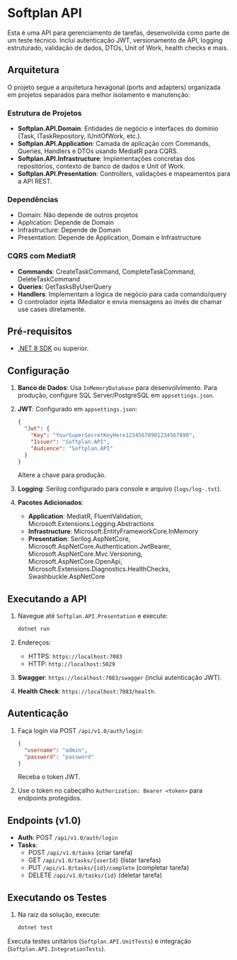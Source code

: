 # Softplan API

Esta é uma API para gerenciamento de tarefas, desenvolvida como parte de um teste técnico. Inclui autenticação JWT, versionamento de API, logging estruturado, validação de dados, DTOs, Unit of Work, health checks e mais.

## Arquitetura

O projeto segue a arquitetura hexagonal (ports and adapters) organizada em projetos separados para melhor isolamento e manutenção:

### Estrutura de Projetos
- **Softplan.API.Domain**: Entidades de negócio e interfaces do domínio (Task, ITaskRepository, IUnitOfWork, etc.).
- **Softplan.API.Application**: Camada de aplicação com Commands, Queries, Handlers e DTOs usando MediatR para CQRS.
- **Softplan.API.Infrastructure**: Implementações concretas dos repositórios, contexto de banco de dados e Unit of Work.
- **Softplan.API.Presentation**: Controllers, validações e mapeamentos para a API REST.

### Dependências
- Domain: Não depende de outros projetos
- Application: Depende de Domain
- Infrastructure: Depende de Domain
- Presentation: Depende de Application, Domain e Infrastructure

### CQRS com MediatR

- **Commands**: CreateTaskCommand, CompleteTaskCommand, DeleteTaskCommand
- **Queries**: GetTasksByUserQuery
- **Handlers**: Implementam a lógica de negócio para cada comando/query
- O controlador injeta IMediator e envia mensagens ao invés de chamar use cases diretamente.

## Pré-requisitos

*   [.NET 8 SDK](https://dotnet.microsoft.com/download/dotnet/8.0) ou superior.

## Configuração

1. **Banco de Dados**: Usa `InMemoryDatabase` para desenvolvimento. Para produção, configure SQL Server/PostgreSQL em `appsettings.json`.

2. **JWT**: Configurado em `appsettings.json`:
   ```json
   {
     "Jwt": {
       "Key": "YourSuperSecretKeyHere12345678901234567890",
       "Issuer": "Softplan.API",
       "Audience": "Softplan.API"
     }
   }
   ```
   Altere a chave para produção.

3. **Logging**: Serilog configurado para console e arquivo (`logs/log-.txt`).

4. **Pacotes Adicionados**:
   - **Application**: MediatR, FluentValidation, Microsoft.Extensions.Logging.Abstractions
   - **Infrastructure**: Microsoft.EntityFrameworkCore.InMemory
   - **Presentation**: Serilog.AspNetCore, Microsoft.AspNetCore.Authentication.JwtBearer, Microsoft.AspNetCore.Mvc.Versioning, Microsoft.AspNetCore.OpenApi, Microsoft.Extensions.Diagnostics.HealthChecks, Swashbuckle.AspNetCore

## Executando a API

1. Navegue até `Softplan.API.Presentation` e execute:
   ```sh
   dotnet run
   ```

2. Endereços:
   *   HTTPS: `https://localhost:7083`
   *   HTTP: `http://localhost:5029`

3. **Swagger**: `https://localhost:7083/swagger` (inclui autenticação JWT).

4. **Health Check**: `https://localhost:7083/health`.

## Autenticação

1. Faça login via POST `/api/v1.0/auth/login`:
   ```json
   {
     "username": "admin",
     "password": "password"
   }
   ```
   Receba o token JWT.

2. Use o token no cabeçalho `Authorization: Bearer <token>` para endpoints protegidos.

## Endpoints (v1.0)

- **Auth**: POST `/api/v1.0/auth/login`
- **Tasks**: 
  - POST `/api/v1.0/tasks` (criar tarefa)
  - GET `/api/v1.0/tasks/{userId}` (listar tarefas)
  - PUT `/api/v1.0/tasks/{id}/complete` (completar tarefa)
  - DELETE `/api/v1.0/tasks/{id}` (deletar tarefa)

## Executando os Testes

1. Na raiz da solução, execute:
   ```sh
   dotnet test
   ```

Executa testes unitários (`Softplan.API.UnitTests`) e integração (`Softplan.API.IntegrationTests`).
